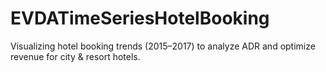 # EVDATimeSeriesHotelBooking
Visualizing hotel booking trends (2015–2017) to analyze ADR and optimize revenue for city &amp; resort hotels.
